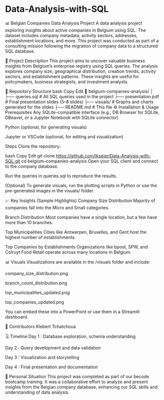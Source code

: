# Data-Analysis-with-SQL

📊 Belgian Companies Data Analysis Project
A data analysis project exploring insights about active companies in Belgium using SQL. The dataset includes company metadata, activity sectors, addresses, establishment locations, and more. This project was conducted as part of a consulting mission following the migration of company data to a structured SQL database.

🧠 Project Description
This project aims to uncover valuable business insights from Belgium’s enterprise registry using SQL queries. The analysis explores company size, geographical distribution, creation trends, activity sectors, and establishment patterns. These insights are useful for policymakers, business strategists, and investment analysts.

📂 Repository Structure
bash
Copy
Edit
📁 belgium-companies-analysis/
│
├── queries.sql               # All SQL queries used in the project
├── presentation.pdf          # Final presentation slides (5–8 slides)
├── visuals/                  # Graphs and charts generated for the slides
├── README.md                 # This file
⚙️ Installation & Usage
Prerequisites
Any SQLite-compatible interface (e.g., DB Browser for SQLite, DBeaver, or a Jupyter Notebook with SQLite connector)

Python (optional, for generating visuals)

Jupyter or VSCode (optional, for editing and visualization)

Steps
Clone the repository:

bash
Copy
Edit
git clone https://github.com/lkseier/Data-Analysis-with-SQL.git
cd belgium-companies-analysis
Open your SQL client and connect to the company database.

Run the queries in queries.sql to reproduce the results.

(Optional) To generate visuals, run the plotting scripts in Python or use the pre-generated images in the visuals/ folder.

📈 Key Insights (Sample Highlights)
Company Size Distribution
Majority of companies fall into the Micro and Small categories.

Branch Distribution
Most companies have a single location, but a few have more than 10 branches.

Top Municipalities
Cities like Antwerpen, Bruxelles, and Gent host the highest number of establishments.

Top Companies by Establishments
Organizations like bpost, SPW, and Colruyt Food Retail operate across many locations in Belgium.

📊 Visuals
Visualizations are available in the /visuals folder and include:

company_size_distribution.png

branch_count_distribution.png

top_municipalities_updated.png

top_companies_updated.png

You can embed these into a PowerPoint or use them in a Streamlit dashboard.

👥 Contributors
Klebert Tchatchoua

🗓️ Timeline
Day 1 : Database exploration, schema understanding

Day 2 : Query development and data validation

Day 3 : Visualization and storytelling

Day 4 : Final presentation and documentation

🙋 Personal Situation
This project was completed as part of our becode bootcamp training. It was a collaborative effort to analyze and present insights from the Belgian company database, enhancing our SQL skills and understanding of data analysis.